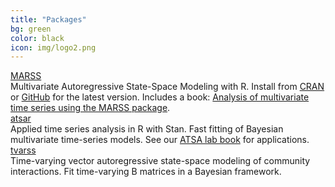 ```yaml
---
title: "Packages"
bg: green
color: black
icon: img/logo2.png
---
```


<!-- the part in pkgsboxtext2 will disappear on small screens -->
<div id="pkgscontainer">

<div id="pkgsbox">
<a class="boxlinks"  href="https://github.com/nwfsc-timeseries/MARSS">MARSS</a><br>
<span id="pkgsboxtext1">Multivariate Autoregressive State-Space Modeling with R.</span> <span id="pkgsboxtext2"> Install from <a href="https://cran.r-project.org/web/packages/MARSS/index.html">CRAN</a> or <a href="https://github.com/nwfsc-timeseries/MARSS">GitHub</a> for the latest version.  Includes a book: <a href="https://cran.r-project.org/web/packages/MARSS/vignettes/UserGuide.pdf">Analysis of multivariate time series using the MARSS package</a>.</span>
</div>

<div id="pkgsbox">
<a class="boxlinks"  href="https://github.com/nwfsc-timeseries/atsar">atsar</a><br>
<span id="pkgsboxtext1">Applied time series analysis in R with Stan.</span>
<span id="pkgsboxtext2"> Fast fitting of Bayesian multivariate time-series models.  See our <a href="https://nwfsc-timeseries.github.io/atsa-labs/">ATSA lab book</a> for applications.</span>
</div>

<div id="pkgsbox">
<a class="boxlinks"  href="https://github.com/nwfsc-timeseries/tvarss">tvarss</a><br>
<span id="pkgsboxtext1">Time-varying vector autoregressive state-space modeling of community interactions.</span>
<span id="pkgsboxtext2"> Fit time-varying B matrices in a Bayesian framework.</span>
</div>

</div>
